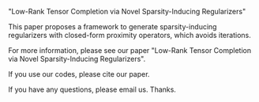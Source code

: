 "Low-Rank Tensor Completion via Novel Sparsity-Inducing Regularizers"

This paper proposes a framework to generate sparsity-inducing regularizers with closed-form proximity operators, which avoids iterations. 

For more information, please see our paper "Low-Rank Tensor Completion via Novel Sparsity-Inducing Regularizers".

If you use our codes, please cite our paper.

If you have any questions, please email us. Thanks.
